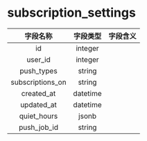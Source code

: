 # subscription_settings

| 字段名称 | 字段类型 | 字段含义 |
| :-----: | :-----: | :-----: 
| id | integer |  |
| user_id | integer |  |
| push_types | string |  |
| subscriptions_on | string |  |
| created_at | datetime |  |
| updated_at | datetime |  |
| quiet_hours | jsonb |  |
| push_job_id | string |  |

